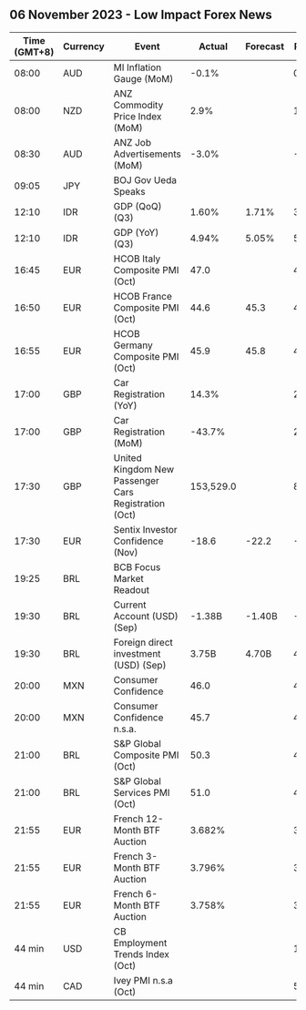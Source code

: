 ## 06 November 2023 - Low Impact Forex News

| Time (GMT+8) | Currency | Event | Actual | Forecast | Previous |
|------|----------|-------|--------|----------|----------|
| 08:00 | AUD | MI Inflation Gauge (MoM) | -0.1% |  | 0.0% |
| 08:00 | NZD | ANZ Commodity Price Index (MoM) | 2.9% |  | 1.4% |
| 08:30 | AUD | ANZ Job Advertisements (MoM) | -3.0% |  | -0.5% |
| 09:05 | JPY | BOJ Gov Ueda Speaks |  |  |  |
| 12:10 | IDR | GDP (QoQ) (Q3) | 1.60% | 1.71% | 3.86% |
| 12:10 | IDR | GDP (YoY) (Q3) | 4.94% | 5.05% | 5.17% |
| 16:45 | EUR | HCOB Italy Composite PMI (Oct) | 47.0 |  | 49.2 |
| 16:50 | EUR | HCOB France Composite PMI (Oct) | 44.6 | 45.3 | 44.1 |
| 16:55 | EUR | HCOB Germany Composite PMI (Oct) | 45.9 | 45.8 | 46.4 |
| 17:00 | GBP | Car Registration (YoY) | 14.3% |  | 21.0% |
| 17:00 | GBP | Car Registration (MoM) | -43.7% |  | 218.3% |
| 17:30 | GBP | United Kingdom New Passenger Cars Registration (Oct) | 153,529.0 |  | 85,657.0 |
| 17:30 | EUR | Sentix Investor Confidence (Nov) | -18.6 | -22.2 | -21.9 |
| 19:25 | BRL | BCB Focus Market Readout |  |  |  |
| 19:30 | BRL | Current Account (USD) (Sep) | -1.38B | -1.40B | -0.78B |
| 19:30 | BRL | Foreign direct investment (USD) (Sep) | 3.75B | 4.70B | 4.27B |
| 20:00 | MXN | Consumer Confidence | 46.0 |  | 46.8 |
| 20:00 | MXN | Consumer Confidence n.s.a. | 45.7 |  | 46.4 |
| 21:00 | BRL | S&P Global Composite PMI (Oct) | 50.3 |  | 49.0 |
| 21:00 | BRL | S&P Global Services PMI (Oct) | 51.0 |  | 48.7 |
| 21:55 | EUR | French 12-Month BTF Auction | 3.682% |  | 3.711% |
| 21:55 | EUR | French 3-Month BTF Auction | 3.796% |  | 3.745% |
| 21:55 | EUR | French 6-Month BTF Auction | 3.758% |  | 3.797% |
| 44 min | USD | CB Employment Trends Index (Oct) |  |  | 114.66 |
| 44 min | CAD | Ivey PMI n.s.a (Oct) |  |  | 54.2 |
